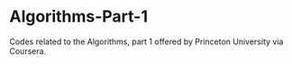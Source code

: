 # Algorithms-Part-1
Codes related to the Algorithms, part 1 offered by Princeton University via Coursera.
